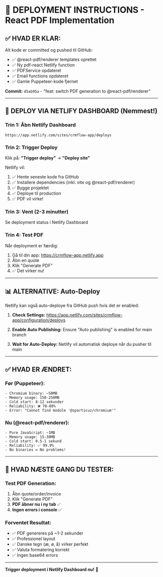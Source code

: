 # 🚀 DEPLOYMENT INSTRUCTIONS - React PDF Implementation

## ✅ HVAD ER KLAR:

Alt kode er committed og pushed til GitHub:
- ✅ @react-pdf/renderer templates oprettet
- ✅ Ny pdf-react Netlify function
- ✅ PDFService opdateret
- ✅ Email functions opdateret
- ✅ Gamle Puppeteer-kode fjernet

**Commit:** `d5ab95a` - "feat: switch PDF generation to @react-pdf/renderer"

---

## 🎯 DEPLOY VIA NETLIFY DASHBOARD (Nemmest!)

### Trin 1: Åbn Netlify Dashboard
```
https://app.netlify.com/sites/crmflow-app/deploys
```

### Trin 2: Trigger Deploy
Klik på: **"Trigger deploy"** → **"Deploy site"**

Netlify vil:
1. ✅ Hente seneste kode fra GitHub
2. ✅ Installere dependencies (inkl. vite og @react-pdf/renderer)
3. ✅ Bygge projektet
4. ✅ Deploye til production
5. ✅ PDF vil virke!

### Trin 3: Vent (2-3 minutter)
Se deployment status i Netlify Dashboard

### Trin 4: Test PDF
Når deployment er færdig:
1. Gå til din app: https://crmflow-app.netlify.app
2. Åbn en quote
3. Klik "Generate PDF"
4. ✅ Det virker nu!

---

## 📊 ALTERNATIVE: Auto-Deploy

Netlify kan også auto-deploye fra GitHub push hvis det er enabled:

1. **Check Settings:**
   https://app.netlify.com/sites/crmflow-app/configuration/deploys

2. **Enable Auto Publishing:**
   Ensure "Auto publishing" is enabled for main branch

3. **Wait for Auto-Deploy:**
   Netlify vil automatisk deploye når du pusher til main

---

## ✅ HVAD ER ÆNDRET:

### Før (Puppeteer):
```
- Chromium binary: ~50MB
- Memory usage: 150-250MB  
- Cold start: 8-12 sekunder
- Reliability: ❌ 70-80%
- Error: "Cannot find module '@sparticuz/chromium'"
```

### Nu (@react-pdf/renderer):
```
- Pure JavaScript: ~1MB
- Memory usage: 15-30MB
- Cold start: 0.5-1 sekund
- Reliability: ✅ 99.9%
- No binaries = No problems!
```

---

## 🎯 HVAD NÆSTE GANG DU TESTER:

### Test PDF Generation:
1. Åbn quote/order/invoice
2. Klik "Generate PDF"
3. **PDF åbner nu i ny tab** ✅
4. **Ingen errors i console** ✅

### Forventet Resultat:
- ✅ PDF genereres på ~1-2 sekunder
- ✅ Professionel layout
- ✅ Danske tegn (æ, ø, å) virker perfekt
- ✅ Valuta formatering korrekt
- ✅ Ingen base64 errors

---

**Trigger deployment i Netlify Dashboard nu!** 🚀

